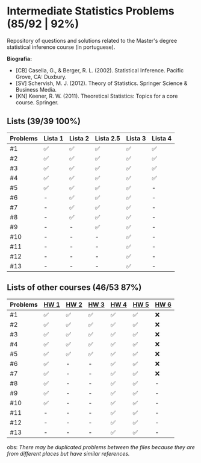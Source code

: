 # Intermediate Statistics Problems (85/92 | 92%)
Repository of questions and solutions related to the Master's degree statistical inference course (in portuguese).

**Biografia:**
- [CB] Casella, G., & Berger, R. L. (2002). Statistical Inference. Pacific Grove, CA: Duxbury.
- [SV] Schervish, M. J. (2012). Theory of Statistics. Springer Science & Business Media.
- [KN] Keener, R. W. (2011). Theoretical Statistics: Topics for a core course. Springer.


## Lists (39/39 100%)
Problems | Lista 1 | Lista 2 | Lista 2.5 | Lista 3 | Lista 4
----|----|-----|----|----|-----
#1  | ✅ | ✅ | ✅ | ✅ | ✅
#2  | ✅ | ✅ | ✅ | ✅ | ✅
#3  | ✅ | ✅ | ✅ | ✅ | ✅
#4  | ✅ | ✅ | ✅ | ✅ | ✅
#5  | ✅ | ✅ | ✅ | ✅ | - 
#6  | -  | ✅ | ✅ | ✅ | - 
#7  | -  | ✅ | ✅ | ✅ | - 
#8  | -  | ✅ | ✅ | ✅ | - 
#9  | -  | -  | ✅ | ✅ | - 
#10 | -  | -  | -  | ✅ | - 
#11 | -  | -  | -  | ✅ | - 
#12 | -  | -  | -  | ✅ | - 
#13 | -  | -  | -  | ✅ | - 

## Lists of other courses (46/53 87%)
Problems | [HW 1](https://www.stat.cmu.edu/~larry/=stat705/homework1.pdf) | [HW 2](https://www.stat.cmu.edu/~larry/=stat705/Homework2.pdf) | [HW 3](https://www.stat.cmu.edu/~larry/=stat705/Homework3.pdf) | [HW 4](https://github.com/maxbiostat/Statistical_Inference_MSc/blob/main/listas/lista1_InfEst_MSc.pdf) | [HW 5](https://wellington36.github.io/exercices/HW%205%20-%20Cap.%207%20P1.pdf) | [HW 6](https://wellington36.github.io/exercices/HW%206%20-%20Cap.%207%20P2.pdf)
----|----|----|----|----|----|----
#1  | ✅ | ✅ | ✅ | ✅ | ✅ | ❌
#2  | ✅ | ✅ | ✅ | ✅ | ✅ | ❌
#3  | ✅ | ✅ | ✅ | ✅ | ✅ | ❌
#4  | ✅ | ✅ | ✅ | ✅ | ✅ | ❌
#5  | ✅ | ✅ | ✅ | ✅ | ✅ | ❌
#6  | ✅ | -  | -  | ✅ | ✅ | ❌
#7  | ✅ | -  | -  | ✅ | ✅ | ❌
#8  | ✅ | -  | -  | ✅ | ✅ | - 
#9  | ✅ | -  | -  | ✅ | ✅ | - 
#10 | ✅ | -  | -  | ✅ | ✅ | - 
#11 | -  | -  | -  | ✅ | ✅ | - 
#12 | -  | -  | -  | ✅ | ✅ | - 
#13 | -  | -  | -  | ✅ | ✅ | - 


obs: _There may be duplicated problems between the files because they are from different places but have similar references._
